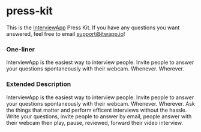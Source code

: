 press-kit
=========

This is the <a href="http://itwapp.io">InterviewApp<a/> Press Kit. If you have any questions you want answered, feel free to email support@itwapp.io!

<h3>One-liner</h3>

InterviewApp is the easiest way to interview people. Invite people to answer your questions spontaneously with their webcam. Whenever. Wherever.

<h3>Extended Description</h3>

InterviewApp is the easiest way to interview people. Invite people to answer your questions spontaneously with their webcam. Whenever. Wherever. Ask the things that matter and perform efficent interviews without the hassle. Write your questions, invite people to answer by email, people answer with their webcam then play, pause, reviewed, forward their video interview.
